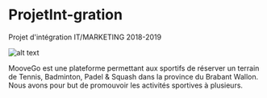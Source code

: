 # ProjetInt-gration
Projet d'intégration IT/MARKETING 2018-2019


![alt text](http://www.moovego.be:8080/assets/img/logonoir.png "Logo Title Text 1")



MooveGo est une plateforme permettant aux sportifs de réserver un terrain de Tennis, Badminton, Padel & Squash dans la province du Brabant Wallon. Nous avons pour but de promouvoir les activités sportives à plusieurs.
